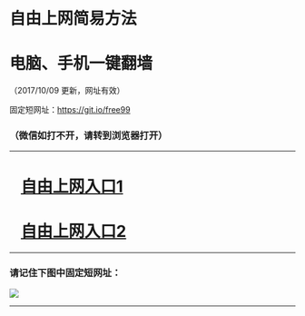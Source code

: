 ﻿# 自由上网简易方法

# 电脑、手机一键翻墙

（2017/10/09 更新，网址有效）

固定短网址：https://git.io/free99

### （微信如打不开，请转到浏览器打开）


***





# &nbsp;&nbsp; <a href="http://ft2600321483.fwq-tz-1001.info/fwqtz01.html?t=100900132426 " target="_blank">自由上网入口1</a>
# &nbsp;&nbsp; <a href="http://ft2879711092.fwq-tz-1002.info/fwqtz02.html?t=100900116347 " target="_blank">自由上网入口2</a>
***

### 请记住下图中固定短网址：

<img src="https://s3-us-west-2.amazonaws.com/fwq-1001/yjfq-20170905okok.png" /> 


***

